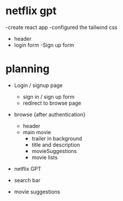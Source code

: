 # netflix gpt

-create react app
-configured the tailwind css
- header
- login form
-Sign up form


# planning 
- Login / signup page
  - sign in / sign up form 
  - redirect to browse page 
- browse {after authentication}
   - header
   - main movie
      - trailer in background
      - title and description
      - movieSuggestions
       - movie lists 

- netflix GPT
 - search bar
 - movie suggestions 

